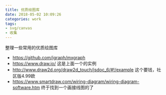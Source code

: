 ```yaml
---
title: 优质绘图库
date: 2018-05-02 10:09:26
categories: work
tags: 
- svg/canvas
- 收集
---
```

整理一些常用的优质绘图库

* https://github.com/jgraph/mxgraph
* https://www.draw.io/ 这是上面一个的实例
* http://www.draw2d.org/draw2d_touch/jsdoc_6/#!/example  这个要钱，社区版4.99欧
* https://www.smartdraw.com/wiring-diagram/wiring-diagram-software.htm 终于找到一个画接线图的了